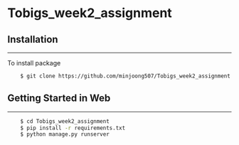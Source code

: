 # Tobigs_week2_assignment

## Installation

---------------
To install package
```bash
    $ git clone https://github.com/minjoong507/Tobigs_week2_assignment.git
```

## Getting Started in Web

------------------------------
```bash
    $ cd Tobigs_week2_assignment
    $ pip install -r requirements.txt
    $ python manage.py runserver
